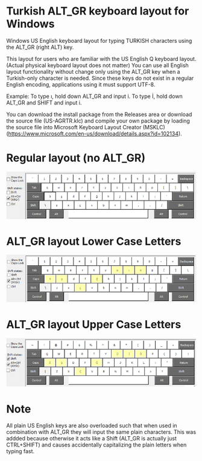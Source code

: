 # Turkish ALT_GR keyboard layout for Windows
Windows US English keyboard layout for typing TURKISH characters using the ALT_GR (right ALT) key.


This layout for users who are familiar with the US English Q keyboard layout. (Actual physical keyboard layout does not matter)
You can use all English layout functionality without change only using the ALT_GR key when a Turkish-only character is needed.
Since these keys do not exist in a regular English encoding, applications using it must support UTF-8.

Example: To type ı,  hold down ALT_GR and input i.  To type İ, hold down ALT_GR and SHIFT and input i.


You can download the install package from the Releases area or download the source file (US-AGRTR.klc) and compile your own package by loading the source file  into Microsoft Keyboard Layout Creator (MSKLC) (https://www.microsoft.com/en-us/download/details.aspx?id=102134).

# Regular layout (no ALT_GR)
![ "Regular layout"](altgr-tr-NORMAL.png?raw=true)

# ALT_GR layout Lower Case Letters
!["ALT_GR Lower Case layout"](altgr-tr-ALTGR_LC.png?raw=true )

# ALT_GR layout Upper Case Letters
!["ALT_GR Upper Case layout"](altgr-tr-ALTGR_UC.png?raw=true )

# Note

All plain US English keys are also overloaded such that when used in combination with ALT_GR they will input the same plain characters. This was addded because otherwise it acts like a Shift (ALT_GR is actually just CTRL+SHIFT) and causes accidentally capitalizing the plain letters when typing fast.
